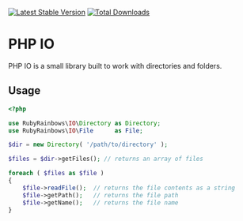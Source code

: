 [![Latest Stable Version](https://poser.pugx.org/rubyrainbows/io/version.svg)](https://packagist.org/packages/rubyrainbows/io)
[![Total Downloads](https://poser.pugx.org/rubyrainbows/io/downloads.svg)](https://packagist.org/packages/rubyrainbows/io)

# PHP IO

PHP IO is a small library built to work with directories and folders.

## Usage

```php
<?php

use RubyRainbows\IO\Directory as Directory;
use RubyRainbows\IO\File      as File;

$dir = new Directory( '/path/to/directory' );

$files = $dir->getFiles(); // returns an array of files

foreach ( $files as $file )
{
    $file->readFile();  // returns the file contents as a string
    $file->getPath();   // returns the file path
    $file->getName();   // returns the file name
}
